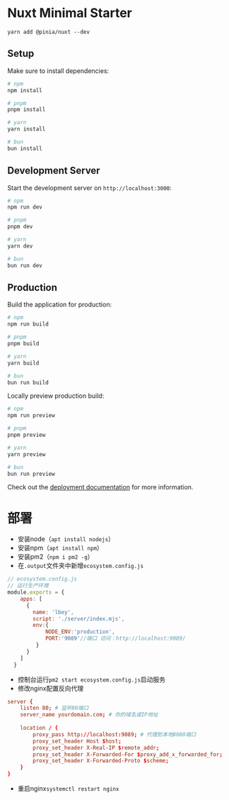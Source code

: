 # Nuxt Minimal Starter

```shell
yarn add @pinia/nuxt --dev
```

## Setup

Make sure to install dependencies:

```bash
# npm
npm install

# pnpm
pnpm install

# yarn
yarn install

# bun
bun install
```

## Development Server

Start the development server on `http://localhost:3000`:

```bash
# npm
npm run dev

# pnpm
pnpm dev

# yarn
yarn dev

# bun
bun run dev
```

## Production

Build the application for production:

```bash
# npm
npm run build

# pnpm
pnpm build

# yarn
yarn build

# bun
bun run build
```

Locally preview production build:

```bash
# npm
npm run preview

# pnpm
pnpm preview

# yarn
yarn preview

# bun
bun run preview
```

Check out the [deployment documentation](https://nuxt.com/docs/getting-started/deployment) for more information.

# 部署
- 安装node（`apt install nodejs`）
- 安装npm（`apt install npm`）
- 安装pm2（`npm i pm2 -g`）
- 在`.output`文件夹中新增`ecosystem.config.js`
```js
// ecosystem.config.js
// 运行生产环境
module.exports = {
    apps: [
      {
        name: 'lbey',
        script: './server/index.mjs',
        env:{
            NODE_ENV:'production',
            PORT:'9089'//端口 访问：http://localhost:9089/
         }
      }
    ]
  }
```
- 控制台运行`pm2 start ecosystem.config.js`启动服务
- 修改nginx配置反向代理
```conf
server {
    listen 80; # 监听80端口
    server_name yourdomain.com; # 你的域名或IP地址
 
    location / {
        proxy_pass http://localhost:9089; # 代理到本地8080端口
        proxy_set_header Host $host;
        proxy_set_header X-Real-IP $remote_addr;
        proxy_set_header X-Forwarded-For $proxy_add_x_forwarded_for;
        proxy_set_header X-Forwarded-Proto $scheme;
    }
}
```
- 重启nginx`systemctl restart nginx`